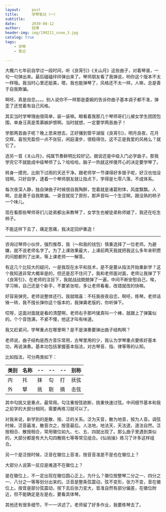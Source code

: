 ```yaml
---
layout:     post
title:      学琴笔记（一）
subtitle:   
date:       2030-08-12
author:     钰博
header-img: img/190211_snow_3.jpg
catalog: true
tags:
    - 学琴
    - 笔记
    
---
```



大概六七年前自学过一段时间，听《良宵引》《关山月》这些曲子，对着琴谱，一句一句弹出来。最后磕磕绊绊弹出来了。琴师朋友看了我弹说，哟你这个版本不太一样哦。我当时心里还挺美，嗯，我也能弹琴了，风格还不太一样。人嘛，总是善于自我欺骗。

啊呸，真是自恋。。。。别人说你不一样那是委婉的告诉你曲子基本调子都不准，弹歪了还觉着有自己风格。

其实当时学琴理由很简单，装一装嘛。眼看着我那几个琴师哥们儿被女学生团团包围，单身汪真是羡慕嫉妒恨啊。当时就想，一定要学两首曲子！

学那两首曲子呢？晚上思来想去，正好播到管平湖版《良宵引》，明月良夜，花月交辉，喜悦充盈但一点不张狂，闲庭漫步，很稳得住。这不正是我爱的风格么？就它了。

选另一首《关山月》，纯属节奏鲜明比较好记。据说还是中级入门必学曲子。那我学完它不就能成中级琴师了么？哈哈哈，脑子一热就这样傻开心的决定要学琴了。

转身一摸兜，比刚下过雨的天还干净。跟老师学一节课得好多银子呢，好汉也怕没钱啊。只好自学，逮着一个琴师朋友就让指点下，学得是七零八落，不成体系。

每次夜深人静，独自弹曲子时候很自我陶醉，觉着就是诸葛附体，风度飘飘。人啊，总是善于自我欺骗。一录音就现了原形，那声音叫一个生涩啊，跟没熟的柿子一个味儿。


现在看那些琴师哥们儿徒弟都出来教琴了，女学生也被徒弟称师娘了，我还在吃生柿子。

不能这样下去了，痛定思痛，我决定回炉重造！

--- 


咨询过琴师小伙伴，强烈推荐，我（～和我的钱包）慎重选择了一位老师。为避嫌，就不说老师名字了。为了上课效果最大，上课前两天我就把我这么多年来积攒的问题都列了出来，等上课老师一一解答。

有这几个比较大的疑问，一是我现在水平和技术，是不是要从指法开始重新学？这个我知道非常大概率是的，但还是忍不住问了。我和老师面对面，老师让我弹了下《良宵引》，在老师的注目下，我就战战兢兢弹了一遍，中间不断安慰自己，唉，学习嘛，自己还是个新手，不要紧张啦，多让老师看看，改错就改的快嘛。

好容易弹完，老师说整体还行。我就暗喜：不枉我夜夜自恋，啊呸，练琴。老师话锋一转，我不擅长弹你这个版本的，我弹龚老版的，你听弹下。

哎呀，这面对面就是看的清楚啊，老师右手那吟猱真叫一个棒，就跟上了弹簧似的。个个音饱满，不紧不慢，他这才叫有味道。

我又赶紧问，学琴重点在哪里啊？是不是演奏要弹出曲子结构啊？

老师说，曲子结构是西方音乐常用，古琴里用的少，我认为学琴重点要练好基本功，再说演奏。基本功包括掌握基本指法，对古琴音、指、律等等的认知。

比如指法，可分两类如下：

| 类别 | 名称 | -- |-- | -- | 别称 | 
| -- | -- | -- | -- | -- | -- | 
| 内 | 托 | 抹 | 勾 | 打 | 抚弦 |
| 外 | 擘 | 挑 | 剔 | 摘 | 击弦 |


其中勾挑又是重点，最常用。勾注重按弦欲断，挑重快速过弦。中间细节基本和我之前学的大部分相同，需要再练习就可以了。

对我来说，新学到的是散、按、泛的关系。泛为天音，散为地音，按为人音。调弦时候，泛音最准，散音次之，按音最后。人法地，地法天，天法道，道法自然。泛按相合、散按相合，常用徽位如九、七、五、四就出现了。那么曲子里遇到类似的，大部分都是有大九勾四散挑七等等常见组合。《仙翁操》练习了许多这样组合。

另一个是泛按时候，泛音在徽位上音准，按音音准是不是也在徽位上？

大部分人说第一反应是难道不在徽位上？

是在徽位上，不一定出现在徽位圆心正上。为什么？徽位按整琴二分之一、四分之一、八分之一等等划分出来的。泛音是整条弦震动，弦不变形，张力不变，音在徽位上。按音是部分弦震动，按下去后张力变大，音准自然有部分偏差，在徽位附近，但不能确定是左是右，要看具体琴。

其他还有很多细节，不一一详述了。老师留了好多作业，我要练琴去了。




